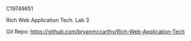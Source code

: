 C19749651

Rich Web Application Tech. Lab 3

Git Repo: https://github.com/bryanmccarthy/Rich-Web-Application-Tech